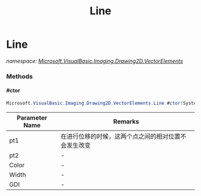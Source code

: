 ﻿---
title: Line
---

# Line
_namespace: [Microsoft.VisualBasic.Imaging.Drawing2D.VectorElements](N-Microsoft.VisualBasic.Imaging.Drawing2D.VectorElements.html)_



### Methods

#### #ctor
```csharp
Microsoft.VisualBasic.Imaging.Drawing2D.VectorElements.Line.#ctor(System.Drawing.Point,System.Drawing.Point,System.Drawing.Color,System.Int32,Microsoft.VisualBasic.Imaging.GDIPlusDeviceHandle)
```


|Parameter Name|Remarks|
|--------------|-------|
|pt1|在进行位移的时候，这两个点之间的相对位置不会发生改变|
|pt2|-|
|Color|-|
|Width|-|
|GDI|-|





